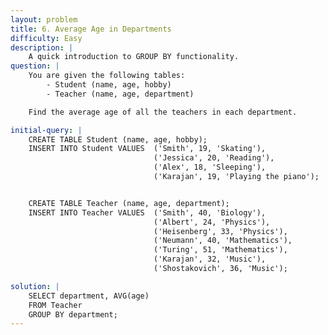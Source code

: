 ```yaml
---
layout: problem
title: 6. Average Age in Departments
difficulty: Easy
description: |
    A quick introduction to GROUP BY functionality.
question: |
    You are given the following tables:
        - Student (name, age, hobby)
        - Teacher (name, age, department)

    Find the average age of all the teachers in each department.

initial-query: | 
    CREATE TABLE Student (name, age, hobby);
    INSERT INTO Student VALUES  ('Smith', 19, 'Skating'), 
                                ('Jessica', 20, 'Reading'), 
                                ('Alex', 18, 'Sleeping'), 
                                ('Karajan', 19, 'Playing the piano');


    CREATE TABLE Teacher (name, age, department);
    INSERT INTO Teacher VALUES  ('Smith', 40, 'Biology'), 
                                ('Albert', 24, 'Physics'), 
                                ('Heisenberg', 33, 'Physics'), 
                                ('Neumann', 40, 'Mathematics'), 
                                ('Turing', 51, 'Mathematics'), 
                                ('Karajan', 32, 'Music'),
                                ('Shostakovich', 36, 'Music');

solution: | 
    SELECT department, AVG(age)
    FROM Teacher
    GROUP BY department;
---
```



